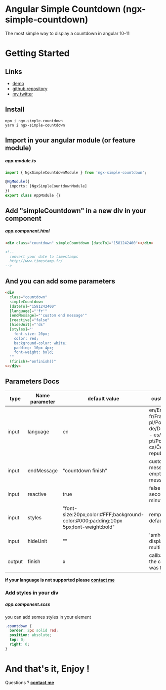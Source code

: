 # Angular Simple Countdown (ngx-simple-countdown)

The most simple way to display a countdown in angular 10-11

# Getting Started

## Links

- [demo](https://ngx-simple.maximejacquet.fr/countdown)
- [github repository](https://github.com/maxime1jacquet/ngx-simple-countdown)
- [my twitter](https://twitter.com/maxime1jacquet)

## Install

```
npm i ngx-simple-countdown
yarn i ngx-simple-countdown
```

## Import in your angular module (or feature module)

##### app.module.ts

```ts
import { NgxSimpleCountdownModule } from 'ngx-simple-countdown';

@NgModule({
  imports: [NgxSimpleCountdownModule]
})
export class AppModule {}
```

## Add "simpleCountdown" in a new div in your component

##### app.component.html

```html
<div class="countdown" simpleCountdown [dateTo]="1581242400"></div>

<!-- 
  convert your date to timestamps
  http://www.timestamp.fr/ 
-->
```

## And you can add some parameters

```html
<div
  class="countdown"
  simpleCountdown
  [dateTo]="1581242400"
  [language]="'fr'"
  [endMessage]="'custom end message'"
  [reactive]="false"
  [hideUnit]="'ds"
  [styles]="'
    font-size: 20px;
    color: red;
    background-color: white;
    padding: 10px 4px;
    font-weight: bold;
  '"
  (finish)="onfinish()"
></div>
```

## Parameters Docs

| type   | Name parameter | default value                                                                       | custom value                                                                                         |
| ------ | -------------- | ----------------------------------------------------------------------------------- | ---------------------------------------------------------------------------------------------------- |
| input  | language       | en                                                                                  | en/English - fr/Francais - pl/Polski - de/Deutschland - es/España - pt/Portugal - cs/Česká republika |
| input  | endMessage     | "countdown finish"                                                                  | custom the end message (or empty message)                                                            |
| input  | reactive       | true                                                                                | false (remove seconds and minutes)                                                                   |
| input  | styles         | "font-size:20px;color:#FFF;background-color:#000;padding:10px 5px;font-weight:bold" | remplace my default                                                                                  |
| input  | hideUnit       | ""                                                                                  | 'smhd' : to not display one or multiple unit                                                         |
| output | finish         | x                                                                                   | callback when the countdown was finish                                                               |

**if your language is not supported please [contact me](https://twitter.com/maxime1jacquet)**

### Add styles in your div

##### app.component.scss

you can add somes styles in your element

```css
.countdown {
  border: 2px solid red;
  position: absolute;
  top: 0;
  right: 0;
}
```

# And that's it, Enjoy !

Questions ? **[contact me](https://twitter.com/maxime1jacquet)**
